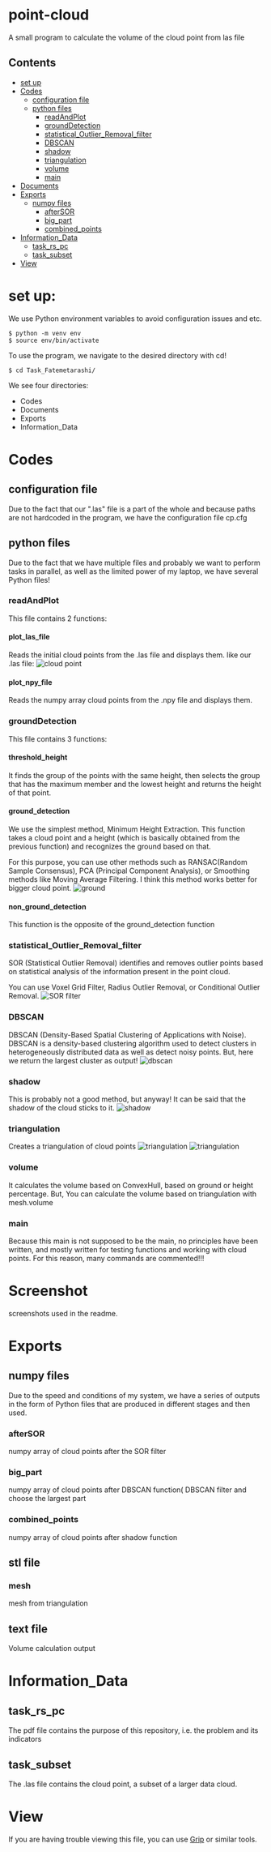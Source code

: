 # point-cloud
A small program to calculate the volume of the cloud point from las file


 ## Contents
<!-- -->
- [set up](#set-up)
- [Codes](#codes)
    - [configuration file](#configuration-file)
    - [python files](#python-files)
        - [readAndPlot](#readandplot)
        - [groundDetection](#grounddetection)
        - [statistical_Outlier_Removal_filter](#statistical_outlier_removal_filter)
        - [DBSCAN](#dbscan)
        - [shadow](#shadow)
        - [triangulation](#triangulation)
        - [volume](#volume)
        - [main](#main)
- [Documents](#documents)
- [Exports](#exports)
    - [numpy files](#numpy-files)
        - [afterSOR](#aftersor)
        - [big_part](#big_part)
        - [combined_points](#combined_points)
- [Information_Data](#information_data)
    - [task_rs_pc](#task_rs_pc)
    - [task_subset](#task_subset)
- [View](#view)
# set up:

We use Python environment variables to avoid configuration issues and etc.
```
$ python -m venv env
$ source env/bin/activate
```
To use the program, we navigate to the desired directory with cd!
  ```
$ cd Task_Fatemetarashi/
```
 We see four directories:
- Codes
- Documents
- Exports
- Information_Data 

<!-- -->
# Codes

## configuration file
Due to the fact that our ".las" file is a part of the whole and because paths are not hardcoded in the program, we have the configuration file cp.cfg

## python files
Due to the fact that we have multiple files and probably we want to perform tasks in parallel, as well as the limited power of my laptop, we have several Python files! 

### readAndPlot
This file contains 2 functions:
#### plot_las_file
Reads the initial cloud points from the .las file and displays them. like our .las file:
![cloud point](/Screenshot/0.png)
#### plot_npy_file
Reads the numpy array cloud points from the .npy file and displays them.

### groundDetection
This file contains 3 functions:
#### threshold_height
It finds the group of the points with the same height, then selects the group that has the maximum member and the lowest height and returns the height of that point.
#### ground_detection
We use the simplest method, Minimum Height Extraction. This function takes a cloud point and a height (which is basically obtained from the previous function) and recognizes the ground based on that.

For this purpose, you can use other methods such as RANSAC(Random Sample Consensus), PCA (Principal Component Analysis), or Smoothing methods like Moving Average Filtering. I think this method works better for bigger cloud point.
![ground](/Screenshot/2.png)

#### non_ground_detection
This function is the opposite of the ground_detection function

### statistical_Outlier_Removal_filter
SOR (Statistical Outlier Removal) identifies and removes outlier points based on statistical analysis of the information present in the point cloud. 

You can use Voxel Grid Filter, Radius Outlier Removal, or Conditional Outlier Removal.
![SOR filter](/Screenshot/1.png)

### DBSCAN
DBSCAN (Density-Based Spatial Clustering of Applications with Noise). DBSCAN is a density-based clustering algorithm used to detect clusters in heterogeneously distributed data as well as detect noisy points. But, here we return the largest cluster as output!
![dbscan](/Screenshot/3.png)

### shadow
This is probably not a good method, but anyway! It can be said that the shadow of the cloud sticks to it.
![shadow](/Screenshot/6.png)

### triangulation
Creates a triangulation of cloud points
![triangulation](/Screenshot/5.png)
![triangulation](/Screenshot/4.png)
### volume
It calculates the volume based on ConvexHull, based on ground or height percentage.
But, You can calculate the volume based on triangulation with mesh.volume

### main
Because this main is not supposed to be the main, no principles have been written, and mostly written for testing functions and working with cloud points. For this reason, many commands are commented!!!

<!-- -->
# Screenshot
screenshots used in the readme.

<!-- -->
# Exports 

## numpy files
Due to the speed and conditions of my system, we have a series of outputs in the form of Python files that are produced in different stages and then used.
### afterSOR
numpy array of cloud points after the SOR filter
### big_part
numpy array of cloud points after DBSCAN function( DBSCAN filter and choose the largest part
### combined_points
numpy array of cloud points after shadow function

## stl file
### mesh
mesh from triangulation

## text file
Volume calculation output

<!-- -->
# Information_Data
## task_rs_pc
The pdf file contains the purpose of this repository, i.e. the problem and its indicators
## task_subset  
The .las file contains the cloud point, a subset of a larger data cloud.

# View
If you are having trouble viewing this file, you can use [Grip](https://github.com/joeyespo/grip)  or similar tools.
